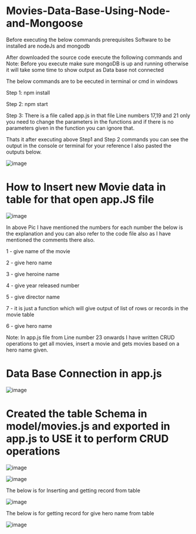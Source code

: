 # Movies-Data-Base-Using-Node-and-Mongoose

Before executing the below commands prerequisites Software to be installed are nodeJs and mongodb

After downloaded the source code execute the following commands and Note: Before you execute make sure mongoDB is up and running otherwise it will take some time to show output as Data base not connected

The below commands are to be eecuted in terminal or cmd in windows

Step 1: npm install

Step 2: npm start

Step 3: There is a file called app.js in that file Line numbers 17,19 and 21 only you need to change the parameters in the functions and if there is no parameters given in the function you can ignore that.

Thats it after executing above Step1 and Step 2 commands you can see the output in the console or terminal for your reference I also pasted the outputs below.

![image](https://user-images.githubusercontent.com/34480223/140012404-eec1a282-e8dd-4d8f-9189-2afd24016e87.png)


# How to Insert new Movie data in table for that open app.JS file

![image](https://user-images.githubusercontent.com/34480223/140012608-01fd2505-aa76-4053-99c8-234adaae9947.png)

In above Pic I have mentioned the numbers for each number the below is the explanation and you can also refer to the code file also as I have mentioned the comments there also.

1 - give name of the movie

2 - give hero name

3 - give heroine name

4 - give year released number

5 - give director name

7 - it is just a function which will give output of list of rows or records in the movie table

6 - give hero name 

Note: In app.js file from Line number 23 onwards I have written CRUD operations to get all movies, insert a movie and gets movies based on a hero name given.

# Data Base Connection in app.js

![image](https://user-images.githubusercontent.com/34480223/140013264-52551209-5468-48ad-af3b-e5e69aa04045.png)

# Created the table Schema in model/movies.js and exported in app.js to USE it to perform CRUD operations

![image](https://user-images.githubusercontent.com/34480223/140013388-4acdc56c-0c5e-4336-9a9e-1c0bcca03a31.png)

![image](https://user-images.githubusercontent.com/34480223/140013454-bfbae265-5aa4-4328-9aec-118250fafca8.png)

The below is for Inserting and getting record from table

![image](https://user-images.githubusercontent.com/34480223/140013521-3b2c0c09-a51d-40d7-be5f-edc83eda6ab5.png)

The below is for getting record for give hero name from table

![image](https://user-images.githubusercontent.com/34480223/140013584-a2c566a9-565e-4f7c-b409-766866400080.png)

